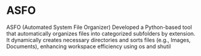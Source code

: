 # ASFO
ASFO (Automated System File Organizer) Developed a Python-based tool that automatically organizes files into categorized subfolders by extension. It dynamically creates necessary directories and sorts files (e.g., Images, Documents), enhancing workspace efficiency using os and shutil

